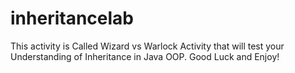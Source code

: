 # inheritancelab

This activity is Called Wizard vs Warlock Activity that will test your Understanding
of Inheritance in Java OOP. 
Good Luck and Enjoy!
